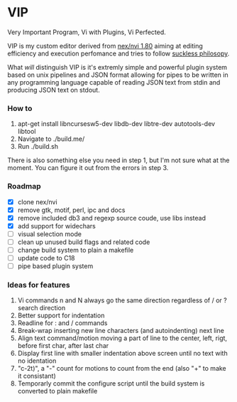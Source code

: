 # VIP

Very Important Program, Vi with Plugins, Vi Perfected.

VIP is my custom editor derived from [nex/nvi 1.80](https://repo.or.cz/nvi.git) aiming at editing efficiency and execution perfomance and tries to follow [suckless philosopy](https://suckless.org/philosophy/).

What *will* distinguish VIP is it's extremly simple and powerful plugin system based on unix pipelines and JSON format allowing for pipes to be written in any programming language capable of reading JSON text from stdin and producing JSON text on stdout.

### How to
1. apt-get install libncursesw5-dev libdb-dev libtre-dev autotools-dev libtool
1. Navigate to ./build.me/
1. Run ./build.sh

There is also something else you need in step 1, but I'm not sure what at the moment. You can figure it out from the errors in step 3.

### Roadmap
- [x] clone nex/nvi
- [x] remove gtk, motif, perl, ipc and docs
- [x] remove included db3 and regexp source coude, use libs instead
- [x] add support for widechars
- [ ] visual selection mode
- [ ] clean up unused build flags and related code
- [ ] change build system to plain a makefile
- [ ] update code to C18
- [ ] pipe based plugin system

### Ideas for features
1. Vi commands n and N always go the same direction regardless of / or ? search direction
1. Better support for indentation
1. Readline for : and / commands
1. Break-wrap inserting new line characters (and autoindenting) next line
1. Align text command/motion moving a part of line to the center, left, rigt, before first char, after last char
1. Display first line with smaller indentation above screen until no text with no identation
1. "c-2t)", a "-" count for motions to count from the end (also "+" to make it consistant)
1. Temporarly commit the configure script until the build system is converted to plain makefile
